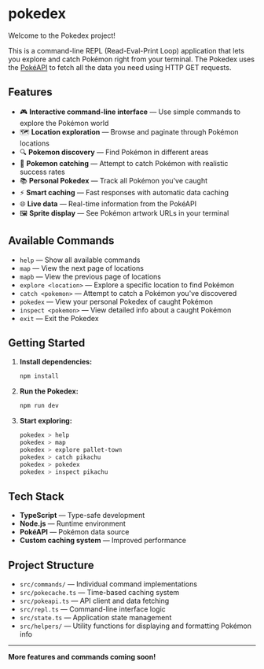 # pokedex

Welcome to the Pokedex project!

This is a command-line REPL (Read-Eval-Print Loop) application that lets you explore and catch Pokémon right from your terminal. The Pokedex uses the [PokéAPI](https://pokeapi.co/) to fetch all the data you need using HTTP GET requests.

## Features

- 🎮 **Interactive command-line interface** — Use simple commands to explore the Pokémon world
- 🗺️ **Location exploration** — Browse and paginate through Pokémon locations
- 🔍 **Pokemon discovery** — Find Pokémon in different areas
- 🎯 **Pokemon catching** — Attempt to catch Pokémon with realistic success rates
- 📚 **Personal Pokedex** — Track all Pokémon you've caught
- ⚡ **Smart caching** — Fast responses with automatic data caching
- 🌐 **Live data** — Real-time information from the PokéAPI
- 🖼️ **Sprite display** — See Pokémon artwork URLs in your terminal

## Available Commands

- `help` — Show all available commands
- `map` — View the next page of locations
- `mapb` — View the previous page of locations
- `explore <location>` — Explore a specific location to find Pokémon
- `catch <pokemon>` — Attempt to catch a Pokémon you've discovered
- `pokedex` — View your personal Pokedex of caught Pokémon
- `inspect <pokemon>` — View detailed info about a caught Pokémon
- `exit` — Exit the Pokedex

## Getting Started

1. **Install dependencies:**

   ```sh
   npm install
   ```

2. **Run the Pokedex:**

   ```sh
   npm run dev
   ```

3. **Start exploring:**
   ```sh
   pokedex > help
   pokedex > map
   pokedex > explore pallet-town
   pokedex > catch pikachu
   pokedex > pokedex
   pokedex > inspect pikachu
   ```

## Tech Stack

- **TypeScript** — Type-safe development
- **Node.js** — Runtime environment
- **PokéAPI** — Pokémon data source
- **Custom caching system** — Improved performance

## Project Structure

- `src/commands/` — Individual command implementations
- `src/pokecache.ts` — Time-based caching system
- `src/pokeapi.ts` — API client and data fetching
- `src/repl.ts` — Command-line interface logic
- `src/state.ts` — Application state management
- `src/helpers/` — Utility functions for displaying and formatting Pokémon info

---

**More features and commands coming soon!**
